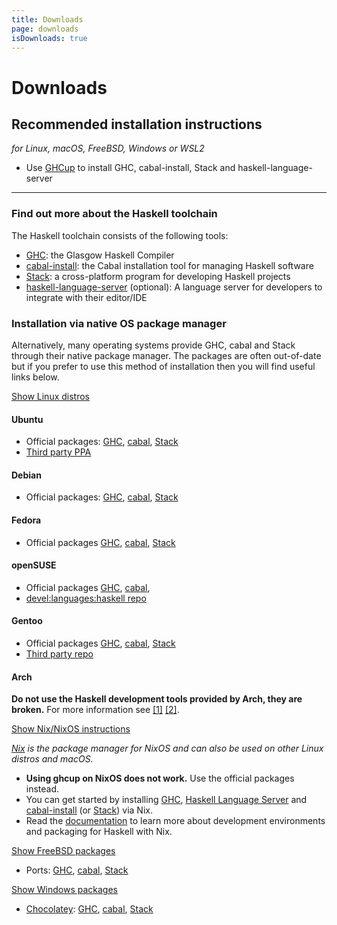```yaml
---
title: Downloads
page: downloads
isDownloads: true
---
```


# Downloads

## Recommended installation instructions

*for Linux, macOS, FreeBSD, Windows or WSL2*

* Use [GHCup](https://www.haskell.org/ghcup/) to install GHC, cabal-install, Stack and haskell-language-server

* * *

### Find out more about the Haskell toolchain

The Haskell toolchain consists of the following tools:

*   [GHC](https://www.haskell.org/ghc/): the Glasgow Haskell Compiler
*   [cabal-install](https://cabal.readthedocs.io): the Cabal installation tool for managing Haskell software
*   [Stack](https://docs.haskellstack.org): a cross-platform program for developing Haskell projects
*   [haskell-language-server](https://github.com/haskell/haskell-language-server) (optional): A language server for developers to integrate with their editor/IDE

### Installation via native OS package manager

Alternatively, many operating systems provide GHC, cabal and Stack through their native package manager.  The packages are often out-of-date but if you prefer to use this method of installation then you will find useful links below.

<p><a data-toggle="collapse" href="#collapse-linux" class="btn btn-xs">Show Linux distros</a></p>

<div id="collapse-linux" class="collapse">

#### Ubuntu

* Official packages:
  [GHC](https://packages.ubuntu.com/search?keywords=ghc&searchon=names&suite=all&section=all),
  [cabal](https://packages.ubuntu.com/search?suite=all&section=all&arch=any&keywords=cabal-install&searchon=names),
  [Stack](https://packages.ubuntu.com/search?suite=all&section=all&arch=any&keywords=haskell-stack&searchon=names)
* [Third party PPA](https://launchpad.net/~hvr/+archive/ubuntu/ghc)

#### Debian

* Official packages:
  [GHC](https://packages.debian.org/search?keywords=ghc&searchon=names&suite=all&section=all),
  [cabal](https://packages.debian.org/search?suite=all&section=all&arch=any&searchon=names&keywords=cabal-install),
  [Stack](https://packages.debian.org/search?suite=all&section=all&arch=any&searchon=names&keywords=haskell-stack)

#### Fedora

* Official packages
  [GHC](https://packages.fedoraproject.org/pkgs/ghc/ghc/),
  [cabal](https://packages.fedoraproject.org/pkgs/cabal-install/cabal-install/),
  [Stack](https://packages.fedoraproject.org/pkgs/haskell-platform/stack/)

#### openSUSE

* Official packages
  [GHC](https://software.opensuse.org/package/ghc?search_term=%22ghc%22),
  [cabal](https://software.opensuse.org/package/cabal-install),
* [devel:languages:haskell repo](https://build.opensuse.org/project/show/devel:languages:haskell)

#### Gentoo

* Official packages
  [GHC](https://packages.gentoo.org/packages/dev-lang/ghc),
  [cabal](https://packages.gentoo.org/packages/dev-haskell/cabal),
  [Stack](https://packages.gentoo.org/packages/dev-haskell/stack)
* [Third party repo](https://github.com/gentoo-haskell/gentoo-haskell)

#### Arch

**Do not use the Haskell development tools provided by Arch, they are broken.** For more information see [[1]](https://dixonary.co.uk/blog/haskell/cabal-2020) [[2]](https://stackoverflow.com/questions/65643699/what-is-the-suggested-way-of-setting-up-haskell-on-archlinux/65644318#65644318).
</div>

<p><a data-toggle="collapse" href="#collapse-nixos" class="btn btn-xs">Show Nix/NixOS instructions</a></p>

<div id="collapse-nixos" class="collapse">
<!-- This installation method is owned by @maralorn -->

*[Nix] is the package manager for NixOS and can also be used on other Linux distros and macOS.*

[Nix]: https://nixos.org

* **Using ghcup on NixOS does not work.** Use the official packages instead.
* You can get started by installing
    [GHC](https://search.nixos.org/packages?show=ghc&type=packages&query=ghc),
    [Haskell Language Server](https://search.nixos.org/packages?show=haskell-language-server&type=packages&query=haskell-language-server) and
    [cabal-install](https://search.nixos.org/packages?show=cabal-install&type=packages&query=cabal-install) (or
    [Stack](https://search.nixos.org/packages?show=stack&type=packages&query=stack)) via Nix.
* Read the [documentation](https://haskell4nix.readthedocs.io/nixpkgs-users-guide.html#how-to-create-a-development-environment) to learn more about development environments and packaging for Haskell with Nix.

</div>

<p><a data-toggle="collapse" href="#collapse-freebsd" class="btn btn-xs">Show FreeBSD packages</a></p>

<div id="collapse-freebsd" class="collapse">

  * Ports:
  [GHC](https://www.freshports.org/lang/ghc/),
  [cabal](https://www.freshports.org/devel/hs-cabal-install/),
  [Stack](https://www.freshports.org/devel/stack/)
</div>

<p><a data-toggle="collapse" href="#collapse-windows" class="btn btn-xs">Show Windows packages</a></p>

<div id="collapse-windows" class="collapse">

* [Chocolatey](https://chocolatey.org/install):
  [GHC](https://community.chocolatey.org/packages/ghc),
  [cabal](https://community.chocolatey.org/packages/cabal),
  [Stack](https://community.chocolatey.org/packages/haskell-stack)
</div>
